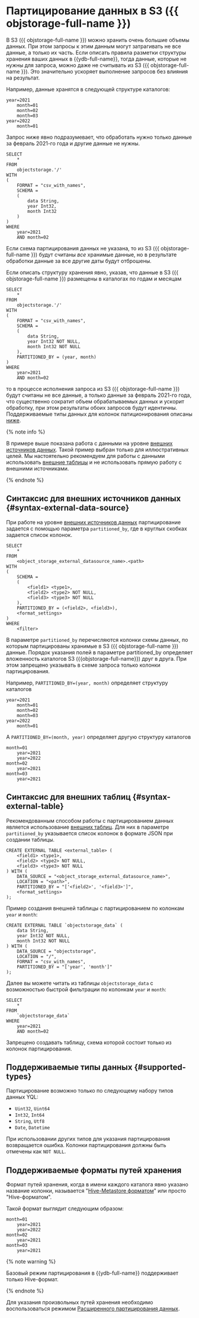 # Партицирование данных в S3 ({{ objstorage-full-name }})

В S3 ({{ objstorage-full-name }}) можно хранить очень большие объемы данных. При этом запросы к этим данным могут затрагивать не все данные, а только их часть. Если описать правила разметки структуры хранения ваших данных в {{ydb-full-name}}, тогда данные, которые не нужны для запроса, можно даже не считывать из S3 ({{ objstorage-full-name }}). Это значительно ускоряет выполнение запросов без влияния на результат.

Например, данные хранятся в следующей структуре каталогов:

```text
year=2021
    month=01
    month=02
    month=03
year=2022
    month=01
```

Запрос ниже явно подразумевает, что обработать нужно только данные за февраль 2021-го года и другие данные не нужны.

```yql
SELECT
    *
FROM
    objectstorage.'/'
WITH
(
    FORMAT = "csv_with_names",
    SCHEMA =
    (
        data String,
        year Int32,
        month Int32
    )
)
WHERE
    year=2021
    AND month=02
```

Если схема партицирования данных не указана, то из S3 ({{ objstorage-full-name }}) будут считаны *все* хранимые данные, но в результате обработки данные за все другие даты будут отброшены.

Если описать структуру хранения явно, указав, что данные в S3 ({{ objstorage-full-name }}) размещены в каталогах по годам и месяцам

```yql
SELECT
    *
FROM
    objectstorage.'/'
WITH
(
    FORMAT = "csv_with_names",
    SCHEMA =
    (
        data String,
        year Int32 NOT NULL,
        month Int32 NOT NULL
    ),
    PARTITIONED_BY = (year, month)
)
WHERE
    year=2021
    AND month=02
```

то в процессе исполнения запроса из S3 ({{ objstorage-full-name }}) будут считаны не все данные, а только данные за февраль 2021-го года, что существенно сократит объем обрабатываемых данных и ускорит обработку, при этом результаты обоих запросов будут идентичны. Поддерживаемые типы данных для колонок патиционирования описаны [ниже](#supported-types).

{% note info %}

В примере выше показана работа с данными на уровне [внешних источников данных](../../datamodel/external_data_source.md). Такой пример выбран только для иллюстративных целей. Мы настоятельно рекомендуем для работы с данными использовать [внешние таблицы](../../datamodel/external_table.md) и не использовать прямую работу с внешними источниками.

{% endnote %}

## Синтаксис для внешних источников данных {#syntax-external-data-source}

При работе на уровне [внешних источников данных](../../datamodel/external_data_source.md) партицирование задается с помощью параметра `partitioned_by`, где в круглых скобках задается список колонок.

```yql
SELECT
    *
FROM
    <object_storage_external_datasource_name>.<path>
WITH
(
    SCHEMA =
    (
        <field1> <type1>,
        <field2> <type2> NOT NULL,
        <field3> <type3> NOT NULL
    ),
    PARTITIONED_BY = (<field2>, <field3>),
    <format_settings>
)
WHERE
    <filter>
```

В параметре `partitioned_by` перечисляются колонки схемы данных, по которым партицированы хранимые в S3 ({{ objstorage-full-name }}) данные. Порядок указания полей в параметре partitioned_by определяет вложенность каталогов S3 ({{objstorage-full-name}}) друг в друга. При этом запрещено указывать в схеме запроса только колонки партицирования.

Например, `PARTITIONED_BY=(year, month)` определяет структуру каталогов

```text
year=2021
    month=01
    month=02
    month=03
year=2022
    month=01
```

А `PARTITIONED_BY=(month, year)` определяет другую структуру каталогов

```text
month=01
    year=2021
    year=2022
month=02
    year=2021
month=03
    year=2021
```

## Синтаксис для внешних таблиц {#syntax-external-table}

Рекомендованным способом работы с партицированием данных является использование [внешних таблиц](../../datamodel/external_table.md). Для них в параметре `partitioned_by` указывается список колонок в формате JSON при создании таблицы.

```yql
CREATE EXTERNAL TABLE <external_table> (
    <field1> <type1>,
    <field2> <type2> NOT NULL,
    <field3> <type3> NOT NULL
) WITH (
    DATA_SOURCE = "<object_storage_external_datasource_name>",
    LOCATION = "<path>",
    PARTITIONED_BY = "['<field2>', '<field3>']",
    <format_settings>
);
```

Пример создания внешней таблицы с партицированием по колонкам `year` и `month`:

```yql
CREATE EXTERNAL TABLE `objectstorage_data` (
    data String,
    year Int32 NOT NULL,
    month Int32 NOT NULL
) WITH (
    DATA_SOURCE = "objectstorage",
    LOCATION = "/",
    FORMAT = "csv_with_names",
    PARTITIONED_BY = "['year', 'month']"
);
```

Далее вы можете читать из таблицы `objectstorage_data` с возможностью быстрой фильтрации по колонкам `year` и `month`:

```yql
SELECT
    *
FROM
    `objectstorage_data`
WHERE
    year=2021
    AND month=02
```

Запрещено создавать таблицу, схема которой состоит только из колонок партицирования.

## Поддерживаемые типы данных {#supported-types}

Партицирование возможно только по следующему набору типов данных YQL:

- `Uint32`, `Uint64`
- `Int32`, `Int64`
- `String`, `Utf8`
- `Date`, `Datetime`

При использовании других типов для указания партицирования возвращается ошибка. Колонки партицирования должны быть отмечены как `NOT NULL`.

## Поддерживаемые форматы путей хранения

Формат путей хранения, когда в имени каждого каталога явно указано название колонки, называется "[Hive-Metastore форматом](https://en.wikipedia.org/wiki/Apache_Hive)" или просто "Hive-форматом".

Такой формат выглядит следующим образом:

```text
month=01
    year=2021
    year=2022
month=02
    year=2021
month=03
    year=2021
```

{% note warning %}

Базовый режим партицирования в {{ydb-full-name}} поддерживает только Hive-формат.

{% endnote %}

Для указания произвольных путей хранения необходимо воспользоваться режимом [Расширенного партицирования данных](partition_projection.md).
